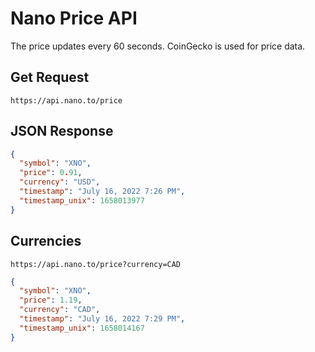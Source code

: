 # Nano Price API

The price updates every 60 seconds. CoinGecko is used for price data.

## Get Request

```text
https://api.nano.to/price
```

## JSON Response

```json
{
  "symbol": "XNO",
  "price": 0.91,
  "currency": "USD",
  "timestamp": "July 16, 2022 7:26 PM",
  "timestamp_unix": 1658013977
}
```

## Currencies

```text
https://api.nano.to/price?currency=CAD
```

```json
{
  "symbol": "XNO",
  "price": 1.19,
  "currency": "CAD",
  "timestamp": "July 16, 2022 7:29 PM",
  "timestamp_unix": 1658014167
}
```